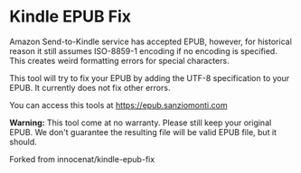 # Kindle EPUB Fix

Amazon Send-to-Kindle service has accepted EPUB, however, for historical reason
it still assumes ISO-8859-1 encoding if no encoding is specified. This creates weird formatting errors for special characters.

This tool will try to fix your EPUB by adding the UTF-8 specification to your EPUB. It currently does
not fix other errors.

You can access this tools at https://epub.sanziomonti.com

**Warning:** This tool come at no warranty. Please still keep your original EPUB.
We don't guarantee the resulting file will be valid EPUB file, but it should.

Forked from innocenat/kindle-epub-fix
